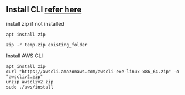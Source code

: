 ## Install CLI [refer here](https://docs.aws.amazon.com/cli/latest/userguide/getting-started-install.html)

install zip if not installed

```
apt install zip

zip -r temp.zip existing_folder

```
Install AWS CLI

```
apt install zip
curl "https://awscli.amazonaws.com/awscli-exe-linux-x86_64.zip" -o "awscliv2.zip"
unzip awscliv2.zip
sudo ./aws/install

```

```
